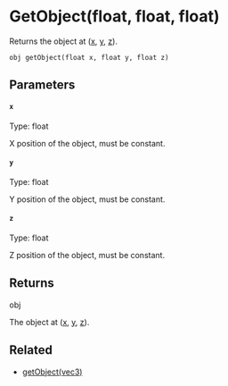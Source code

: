 # GetObject(float, float, float)

Returns the object at ([x](#x), [y](#y), [z](#z)).

```
obj getObject(float x, float y, float z)
```

## Parameters

#### `x`
Type: float

X position of the object, must be constant.

#### `y`
Type: float

Y position of the object, must be constant.

#### `z`
Type: float

Z position of the object, must be constant.

## Returns

obj

The object at ([x](#x), [y](#y), [z](#z)).

## Related

 - [getObject(vec3)](/MdDocs/Functions/Objects/GetObject.md)

